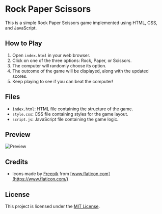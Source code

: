 # Rock Paper Scissors

This is a simple Rock Paper Scissors game implemented using HTML, CSS, and JavaScript.

## How to Play

1. Open `index.html` in your web browser.
2. Click on one of the three options: Rock, Paper, or Scissors.
3. The computer will randomly choose its option.
4. The outcome of the game will be displayed, along with the updated scores.
5. Keep playing to see if you can beat the computer!

## Files

- `index.html`: HTML file containing the structure of the game.
- `style.css`: CSS file containing styles for the game layout.
- `script.js`: JavaScript file containing the game logic.

## Preview

![Preview](![image](https://github.com/Bh4vay/Rock-Papers-Scissors/assets/126071104/101e6d94-c1ca-45cb-8e24-1de4a5bf7b83)
)

## Credits

- Icons made by [Freepik](https://www.freepik.com) from [www.flaticon.com](https://www.flaticon.com/)

## License

This project is licensed under the [MIT License](LICENSE).
